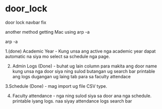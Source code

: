 # door_lock


door lock
navbar fix

another method getting Mac using arp -a

arp <ip> -a <enter>


1.(done) Academic Year - Kung unsa ang active nga academic year dapat automatic na siya mo select sa schedule nga page.

2. Admin Logs (Done) - buhat ug lain column para makita ang door name kung unsa nga door siya ning sulod 
	 butangan ug search bar
	 printable ang logs
	 dugangan ug laing tab para sa faculty attendace

3.Schedule (Done) - mag import ug file CSV type.

4. Faculty attendance - nga ning sulod siya sa door ana nga schedule.
	printable iyang logs.
	naa siyay attendance logs
	search bar
